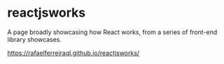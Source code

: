 # reactjsworks
A page broadly showcasing how React works, from a series of front-end library showcases.

https://rafaelferreiraql.github.io/reactjsworks/
